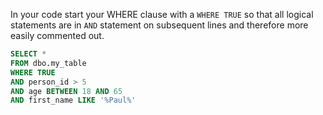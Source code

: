 
In your code start your WHERE clause with a `WHERE TRUE` so that all logical statements are in `AND` statement on subsequent lines and therefore more easily commented out.

```sql
SELECT *
FROM dbo.my_table
WHERE TRUE
AND person_id > 5
AND age BETWEEN 18 AND 65
AND first_name LIKE '%Paul%'
```
